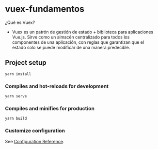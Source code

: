 # vuex-fundamentos

¿Qué es Vuex?
- Vuex es un patrón de gestión de estado + biblioteca para aplicaciones Vue.js. Sirve como un almacén centralizado para todos los componentes de una aplicación, con reglas que garantizan que el estado solo se puede modificar de una manera predecible.

## Project setup
```
yarn install
```

### Compiles and hot-reloads for development
```
yarn serve
```

### Compiles and minifies for production
```
yarn build
```

### Customize configuration
See [Configuration Reference](https://cli.vuejs.org/config/).
